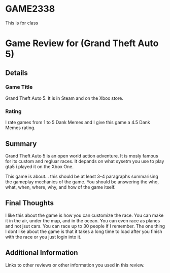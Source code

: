 # GAME2338
This is for class



# Game Review for (Grand Theft Auto 5)

## Details

### Game Title
Grand Theft Auto 5. It is in Steam and on the Xbox store.

### Rating
I rate games from 1 to 5 Dank Memes and I give this game a 4.5 Dank Memes rating.

## Summary
Grand Theft Auto 5 is an open world action adventure. It is mosly famous for its custom and regluar races. It depands on what sysetm you use to play gta5 i played it on the Xbox One. 

This game is about... this should be at least 3-4 paragraphs summarising the gameplay mechanics of the game. You should be answering the who, what, when, where, why, and how of the game itself.

## Final Thoughts
I like this about the game is how you can customize the race. You can make it in the air, under the map, and in the ocean. You can even race as planes and not jsut cars. You can race up to 30 people if I remember. The one thing I dont like about the game is that it takes a long time to load after you finish with the race or you just login into it.

## Additional Information
Links to other reviews or other information you used in this review.
